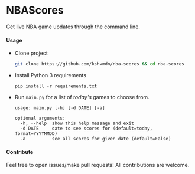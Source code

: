 # NBAScores
Get live NBA game updates through the command line.

#### Usage
+ Clone project

  ```sh
  git clone https://github.com/kshvmdn/nba-scores && cd nba-scores
  ```

+ Install Python 3 requirements

  ```
  pip install -r requirements.txt
  ```

+ Run `main.py` for a list of *today's* games to choose from.

  ```
  usage: main.py [-h] [-d DATE] [-a]

  optional arguments:
    -h, --help  show this help message and exit
    -d DATE     date to see scores for (default=today, format=YYYYMMDD)
    -a          see all scores for given date (default=False)
  ```

#### Contribute
Feel free to open issues/make pull requests! All contributions are welcome.
